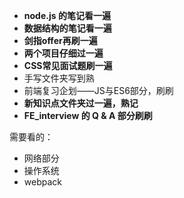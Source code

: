 * **node.js 的笔记看一遍**
* **数据结构的笔记看一遍**
* **剑指offer再刷一遍**
* **两个项目仔细过一遍**
* **CSS常见面试题刷一遍**
* 手写文件夹写到熟
* 前端复习企划——JS与ES6部分，刷刷
* **新知识点文件夹过一遍，熟记**
* **FE_interview 的 Q & A 部分刷刷**



需要看的：

* 网络部分
* 操作系统
* webpack

